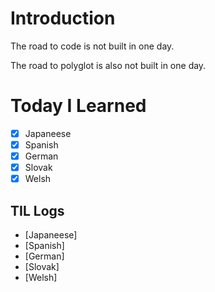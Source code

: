 # Introduction
The road to code is not built in one day.  

The road to polyglot is also not built in one day.  

# Today I Learned 
-[x] Japaneese 
-[x] Spanish 
-[x] German 
-[x] Slovak 
-[x] Welsh 

## TIL Logs
* [Japaneese]
* [Spanish]
* [German]
* [Slovak]
* [Welsh]
